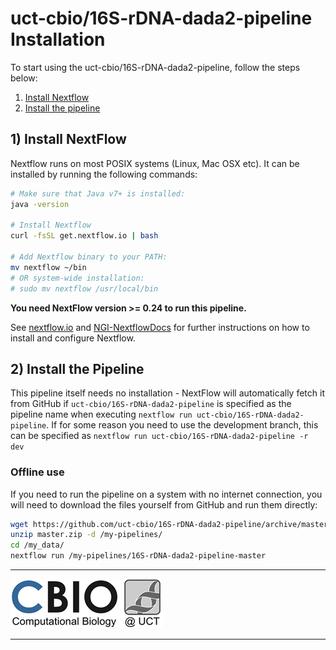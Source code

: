 # uct-cbio/16S-rDNA-dada2-pipeline Installation

To start using the uct-cbio/16S-rDNA-dada2-pipeline, follow the steps below:

1. [Install Nextflow](#install-nextflow)
2. [Install the pipeline](#install-the-pipeline)

## 1) Install NextFlow
Nextflow runs on most POSIX systems (Linux, Mac OSX etc). It can be installed by running the following commands:

```bash
# Make sure that Java v7+ is installed:
java -version

# Install Nextflow
curl -fsSL get.nextflow.io | bash

# Add Nextflow binary to your PATH:
mv nextflow ~/bin
# OR system-wide installation:
# sudo mv nextflow /usr/local/bin
```

**You need NextFlow version >= 0.24 to run this pipeline.**

See [nextflow.io](https://www.nextflow.io/) and [NGI-NextflowDocs](https://github.com/SciLifeLab/NGI-NextflowDocs) for further instructions on how to install and configure Nextflow.

## 2) Install the Pipeline
This pipeline itself needs no installation - NextFlow will automatically fetch it from GitHub if `uct-cbio/16S-rDNA-dada2-pipeline` is specified as the pipeline name when executing `nextflow run uct-cbio/16S-rDNA-dada2-pipeline`. If for some reason you need to use the development branch, this can be specified as `nextflow run uct-cbio/16S-rDNA-dada2-pipeline -r dev`

### Offline use

If you need to run the pipeline on a system with no internet connection, you will need to download the files yourself from GitHub and run them directly:

```bash
wget https://github.com/uct-cbio/16S-rDNA-dada2-pipeline/archive/master.zip
unzip master.zip -d /my-pipelines/
cd /my_data/
nextflow run /my-pipelines/16S-rDNA-dada2-pipeline-master
```

---

[![UCT Computational Biology](/assets/cbio_logo.png)](http://www.cbio.uct.ac.za/)

---

